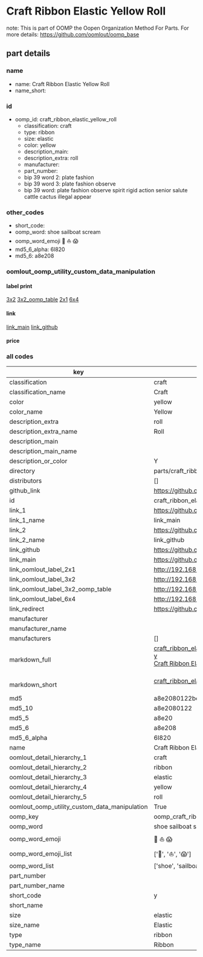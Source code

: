# Craft Ribbon Elastic Yellow Roll  

note: This is part of OOMP the Oopen Organization Method For Parts. For more details: https://github.com/oomlout/oomp_base

##  part details
  







### name
* name: Craft Ribbon Elastic Yellow Roll
* name_short: 
### id
* oomp_id: craft_ribbon_elastic_yellow_roll
  * classification: craft
  * type: ribbon
  * size: elastic
  * color: yellow
  * description_main: 
  * description_extra: roll
  * manufacturer: 
  * part_number: 
  * bip 39 word 2: plate fashion
  * bip 39 word 3: plate fashion observe
  * bip 39 word: plate fashion observe spirit rigid action senior salute cattle cactus illegal appear

### other_codes
* short_code: 
* oomp_word: shoe sailboat scream
* oomp_word_emoji :shoe: :sailboat: :scream:
* md5_6_alpha: 6l820
* md5_6: a8e208






### oomlout_oomp_utility_custom_data_manipulation
#### label print
[3x2](http://192.168.1.245:1112/?label=oomp%206l820)
[3x2_oomp_table](http://192.168.1.108:1112/?label=oomp%206l820)
[2x1](http://192.168.1.242:1112/?label=oomp%206l820)
[6x4](http://192.168.1.55:1112/?label=oomp%206l820)    

#### link

[link_main](https://github.com/oomlout/oomlout_oomp_version_1_messy/tree/main/parts/craft_ribbon_elastic_yellow_roll) [link_github](https://github.com/oomlout/oomlout_oomp_version_1_messy/tree/main/parts/craft_ribbon_elastic_yellow_roll)                             

#### price







### all codes 
| key | value |  
| --- | --- |  
| classification | craft |  
| classification_name | Craft |  
| color | yellow |  
| color_name | Yellow |  
| description_extra | roll |  
| description_extra_name | Roll |  
| description_main |  |  
| description_main_name |  |  
| description_or_color | Y  |  
| directory | parts/craft_ribbon_elastic_yellow_roll |  
| distributors | [] |  
| github_link | https://github.com/oomlout/oomlout_oomp_part_src/tree/main/parts/craft_ribbon_elastic_yellow_roll |  
| id | craft_ribbon_elastic_yellow_roll |  
| link_1 | https://github.com/oomlout/oomlout_oomp_version_1_messy/tree/main/parts/craft_ribbon_elastic_yellow_roll |  
| link_1_name | link_main |  
| link_2 | https://github.com/oomlout/oomlout_oomp_version_1_messy/tree/main/parts/craft_ribbon_elastic_yellow_roll |  
| link_2_name | link_github |  
| link_github | https://github.com/oomlout/oomlout_oomp_version_1_messy/tree/main/parts/craft_ribbon_elastic_yellow_roll |  
| link_main | https://github.com/oomlout/oomlout_oomp_version_1_messy/tree/main/parts/craft_ribbon_elastic_yellow_roll |  
| link_oomlout_label_2x1 | http://192.168.1.242:1112/?label=oomp%206l820 |  
| link_oomlout_label_3x2 | http://192.168.1.245:1112/?label=oomp%206l820 |  
| link_oomlout_label_3x2_oomp_table | http://192.168.1.108:1112/?label=oomp%206l820 |  
| link_oomlout_label_6x4 | http://192.168.1.55:1112/?label=oomp%206l820 |  
| link_redirect | https://github.com/oomlout/oomlout_oomp_version_1_messy/tree/main/parts/craft_ribbon_elastic_yellow_roll |  
| manufacturer |  |  
| manufacturer_name |  |  
| manufacturers | [] |  
| markdown_full | [craft_ribbon_elastic_yellow_roll](none)<br>[y](none)<br>[Craft Ribbon Elastic Yellow Roll](none)<br><br> |  
| markdown_short | [craft_ribbon_elastic_yellow_roll](none)<br><br> |  
| md5 | a8e2080122bed8740a5cfd2130d4d531 |  
| md5_10 | a8e2080122 |  
| md5_5 | a8e20 |  
| md5_6 | a8e208 |  
| md5_6_alpha | 6l820 |  
| name | Craft Ribbon Elastic Yellow Roll |  
| oomlout_detail_hierarchy_1 | craft |  
| oomlout_detail_hierarchy_2 | ribbon |  
| oomlout_detail_hierarchy_3 | elastic |  
| oomlout_detail_hierarchy_4 | yellow |  
| oomlout_detail_hierarchy_5 | roll |  
| oomlout_oomp_utility_custom_data_manipulation | True |  
| oomp_key | oomp_craft_ribbon_elastic_yellow_roll |  
| oomp_word | shoe sailboat scream |  
| oomp_word_emoji | :shoe: :sailboat: :scream: |  
| oomp_word_emoji_list | [':shoe:', ':sailboat:', ':scream:'] |  
| oomp_word_list | ['shoe', 'sailboat', 'scream'] |  
| part_number |  |  
| part_number_name |  |  
| short_code | y |  
| short_name |  |  
| size | elastic |  
| size_name | Elastic |  
| type | ribbon |  
| type_name | Ribbon |  
